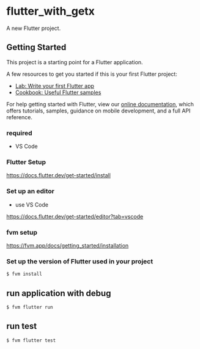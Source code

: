 # flutter_with_getx

A new Flutter project.

## Getting Started

This project is a starting point for a Flutter application.

A few resources to get you started if this is your first Flutter project:

- [Lab: Write your first Flutter app](https://flutter.dev/docs/get-started/codelab)
- [Cookbook: Useful Flutter samples](https://flutter.dev/docs/cookbook)

For help getting started with Flutter, view our
[online documentation](https://flutter.dev/docs), which offers tutorials,
samples, guidance on mobile development, and a full API reference.

### required

* VS Code

### Flutter Setup

https://docs.flutter.dev/get-started/install

### Set up an editor

* use VS Code

https://docs.flutter.dev/get-started/editor?tab=vscode

### fvm setup

https://fvm.app/docs/getting_started/installation

### Set up the version of Flutter used in your project

```bash
$ fvm install
```

## run application with debug

```bash
$ fvm flutter run
```

## run test

```bash
$ fvm flutter test
```